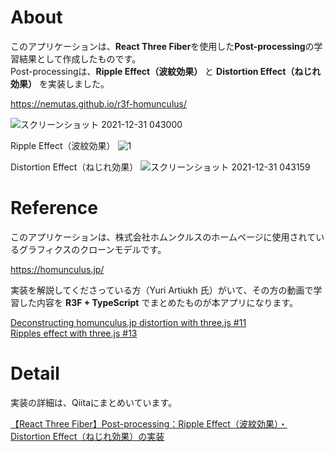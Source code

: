 # About
このアプリケーションは、**React Three Fiber**を使用した**Post-processing**の学習結果として作成したものです。<br>
Post-processingは、**Ripple Effect（波紋効果）** と **Distortion Effect（ねじれ効果）** を実装しました。

https://nemutas.github.io/r3f-homunculus/

![スクリーンショット 2021-12-31 043000](https://user-images.githubusercontent.com/46724121/147782679-6a0e1582-f5ca-4ff0-9d69-3dd4b16c20b3.png)

Ripple Effect（波紋効果）
![1](https://user-images.githubusercontent.com/46724121/147782716-61774a48-2b52-44cd-9dfa-c2d20544d987.png)

Distortion Effect（ねじれ効果）
![スクリーンショット 2021-12-31 043159](https://user-images.githubusercontent.com/46724121/147782752-fbb1cbd8-7fab-4ad5-a601-b4e58095d513.png)

# Reference
このアプリケーションは、株式会社ホムンクルスのホームページに使用されているグラフィクスのクローンモデルです。

https://homunculus.jp/

実装を解説してくださっている方（Yuri Artiukh 氏）がいて、その方の動画で学習した内容を **R3F + TypeScript** でまとめたものが本アプリになります。

[Deconstructing homunculus.jp distortion with three.js #11](https://www.youtube.com/watch?v=qmRqgFbNprM&t=3127s)<br>
[Ripples effect with three.js #13](https://www.youtube.com/watch?v=vWAci72MtME&t=229s)

# Detail
実装の詳細は、Qiitaにまとめいています。

[【React Three Fiber】Post-processing：Ripple Effect（波紋効果）・Distortion Effect（ねじれ効果）の実装](https://qiita.com/nemutas/items/b052af50776a8fcc1593)
